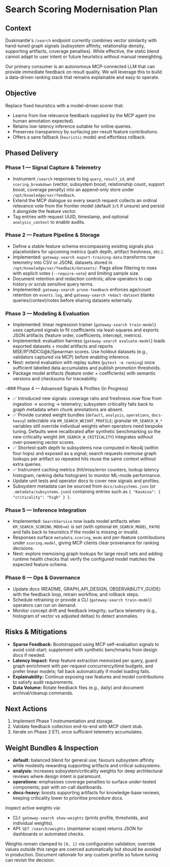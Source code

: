 # Search Scoring Modernisation Plan

## Context

Duskmantle's `/search` endpoint currently combines vector similarity with hand-tuned graph signals (subsystem affinity, relationship density, supporting artifacts, coverage penalties). While effective, the static blend cannot adapt to user intent or future heuristics without manual reweighting.

Our primary consumer is an autonomous MCP-connected LLM that can provide immediate feedback on result quality. We will leverage this to build a data-driven ranking stack that remains explainable and easy to operate.

## Objective

Replace fixed heuristics with a model-driven scorer that:

- Learns from live relevance feedback supplied by the MCP agent (no human annotation expected).
- Retains low-latency inference suitable for online queries.
- Preserves transparency by surfacing per-result feature contributions.
- Offers a sane fallback (`heuristic` mode) and effortless rollback.

## Phased Delivery

### Phase 1 — Signal Capture & Telemetry

- Instrument `/search` responses to log `query`, `result_id`, and `scoring_breakdown` (vector, subsystem boost, relationship count, support boost, coverage penalty) into an append-only store under `/opt/knowledge/var/feedback`.
- Extend the MCP dialogue so every search request collects an ordinal relevance vote from the frontier model (default `3/5` if unsure) and persist it alongside the feature vector.
- Tag entries with request UUID, timestamp, and optional `analysis_context` to enable audits.

### Phase 2 — Feature Pipeline & Storage

- Define a stable feature schema encompassing existing signals plus placeholders for upcoming metrics (path depth, artifact freshness, etc.).
- Implemented: `gateway-search export-training-data` transforms raw telemetry into CSV or JSONL datasets stored in `/opt/knowledge/var/feedback/datasets/`. Flags allow filtering to rows with explicit votes (`--require-vote`) and limiting sample size.
- Document retention and redaction controls; allow operators to cap history or scrub sensitive query terms.
- Implemented: `gateway-search prune-feedback` enforces age/count retention on `events.log`, and `gateway-search redact-dataset` blanks queries/context/notes before sharing datasets externally.

### Phase 3 — Modeling & Evaluation

- Implemented: linear regression trainer (`gateway-search train-model`) uses captured signals to fit coefficients via least-squares and exports JSON artifacts (feature order, coefficients, intercept, metrics).
- Implemented: evaluation harness (`gateway-search evaluate-model`) loads exported datasets + model artifacts and reports MSE/R²/NDCG@k/Spearman scores. Use holdout datasets (e.g., validators captured via MCP) before enabling inference.
- Next: extend evaluation with replay suites (`pytest -m ranking`) once sufficient labelled data accumulates and publish promotion thresholds.
- Package model artifacts (feature order + coefficients) with semantic versions and checksums for traceability.

-### Phase 4 — Advanced Signals & Profiles (In Progress)

- ✅ Introduced new signals: coverage ratio and freshness now flow from ingestion → scoring → telemetry; subsystem criticality falls back to graph metadata when chunk annotations are absent.
- ✅ Provide curated weight bundles (`default`, `analysis`, `operations`, `docs-heavy`) selectable via `KM_SEARCH_WEIGHT_PROFILE`; granular `KM_SEARCH_W_*` variables still override individual weights when operators need bespoke tuning. Defaults were recalibrated after synthetic benchmarking so the new criticality weight (`KM_SEARCH_W_CRITICALITY`) integrates without over-powering vector scores.
- ✅ Shortest-path depth to subsystems now computed in Neo4j (within four hops) and exposed as a signal; search requests memoise graph lookups per artifact so repeated hits reuse the same context without extra queries.
- ✅ Instrument caching metrics (hit/miss/error counters, lookup latency histogram, ranking delta histogram) to monitor ML-mode performance.
- Update unit tests and operator docs to cover new signals and profiles.
- Subsystem metadata can be sourced from `docs/subsystems.json` (or `.metadata/subsystems.json`) containing entries such as `{ "Kasmina": { "criticality": "high" } }`.

### Phase 5 — Inference Integration

- Implemented: `SearchService` now loads model artifacts when `KM_SEARCH_SCORING_MODE=ml` is set (with optional `KM_SEARCH_MODEL_PATH`) and falls back to heuristics if the model is missing or invalid.
- Responses surface `metadata.scoring_mode` and per-feature contributions under `scoring.model`, giving MCP clients clear provenance for ranking decisions.
- Next: explore memoising graph lookups for large result sets and adding runtime health checks that verify the configured model matches the expected feature schema.

### Phase 6 — Ops & Governance

- Update docs (README, GRAPH_API_DESIGN, OBSERVABILITY_GUIDE) with the feedback loop, retrain workflow, and rollback steps.
- Schedule retraining or provide a CLI (`gateway-search train-model`) operators can run on demand.
- Monitor concept drift and feedback integrity; surface telemetry (e.g., histogram of vector vs adjusted deltas) to detect anomalies.

## Risks & Mitigations

- **Sparse Feedback:** Bootstrapped using MCP self-evaluation signals to avoid cold-start; supplement with synthetic benchmarks from design docs if needed.
- **Latency Impact:** Keep feature extraction memoized per query, guard graph enrichment with per-request concurrency/time budgets, and prefer linear models; fall back automatically if model loading fails.
- **Explainability:** Continue exposing raw features and model contributions to satisfy audit requirements.
- **Data Volume:** Rotate feedback files (e.g., daily) and document archival/cleanup commands.

## Next Actions

1. Implement Phase 1 instrumentation and storage.
2. Validate feedback collection end-to-end with MCP client stub.
3. Iterate on Phase 2 ETL once sufficient telemetry accumulates.

## Weight Bundles & Inspection

- **default:** balanced blend for general use; favours subsystem affinity while modestly rewarding supporting artifacts and critical subsystems.
- **analysis:** increases subsystem/criticality weights for deep architectural reviews where design intent is paramount.
- **operations:** emphasises coverage penalties to surface under-tested components; pair with on-call dashboards.
- **docs-heavy:** boosts supporting artifacts for knowledge-base reviews, keeping criticality lower to prioritise procedure docs.

Inspect active weights via:

- CLI: `gateway-search show-weights` (prints profile, thresholds, and individual weights).
- API: `GET /search/weights` (maintainer scope) returns JSON for dashboards or automated checks.

Weights remain clamped to `[0, 1]` via configuration validation; override values outside this range are coerced automatically but should be avoided in production. Document rationale for any custom profile so future tuning can revisit the decision.
